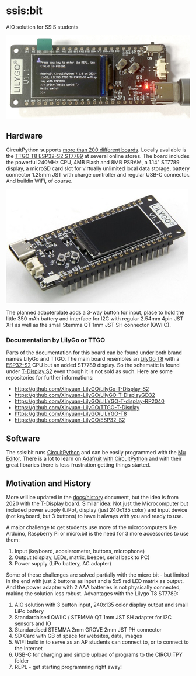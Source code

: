 # ssis:bit
AIO solution for SSIS students

![T8 running CircuitPython](docs/ssis.bit_2022-01-06.jpg)

## Hardware

CircuitPython supports [more than 200 different boards](https://circuitpython.org/downloads). Locally available is the [TTGO T8 ESP32-S2 ST7789](https://circuitpython.org/board/lilygo_ttgo_t8_s2_st7789/) at several online stores. The board includes the powerful 240MHz CPU, 4MB Flash and 8MB PSRAM, a 1.14" ST7789 display, a microSD card slot for virtually unlimited local data storage, battery connector 1.25mm JST with charge controller and regular USB-C connector. And buildin WiFi, of course.

![LILYGO T8](docs/T8.jpg)

The planned adapterplate adds a 3-way button for input, place to hold the little 350 mAh battery and interface for I2C with regular 2.54mm 4pin JST XH as well as the small Stemma QT 1mm JST SH connector (QWIIC).

### Documentation by LilyGo or TTGO

Parts of the documentation for this board can be found under both brand names LilyGo and TTGO. The main board resembles an [LilyGo T8](https://github.com/Xinyuan-LilyGO/LILYGO-T8) with a [ESP32-S2](https://github.com/Xinyuan-LilyGO/ESP32_S2) CPU but an added ST7789 display. So the schematic is found under [T-Display S2](https://github.com/Xinyuan-LilyGO/LilyGo-T-Display-S2) even though it is not sold as such. Here are some repositories for further informations:

- https://github.com/Xinyuan-LilyGO/LilyGo-T-Display-S2
- https://github.com/Xinyuan-LilyGO/LilyGO-T-DisplayGD32
- https://github.com/Xinyuan-LilyGO/LILYGO-T-display-RP2040
- https://github.com/Xinyuan-LilyGO/TTGO-T-Display
- https://github.com/Xinyuan-LilyGO/LILYGO-T8
- https://github.com/Xinyuan-LilyGO/ESP32_S2

## Software

The ssis:bit runs [CircuitPython](https://circuitpython.org/) and can be easily programmed with the [Mu Editor](https://codewith.mu/en/). There is a lot to learn on [Adafruit with CircuitPython]() and with their great libraries there is less frustration getting things started.

## Motivation and History

More will be updated in the [docs/history](docs/history.md) document, but the idea is from 2020 with the [T-Display](https://github.com/kreier/t-display) board. Similar idea: Not just the Microcomputer but included power supply (LiPo), display (just 240x135 color) and input device (not keyboard, but 3 buttons) to have it always with you and ready to use.

A major challenge to get students use more of the microcomputers like Arduino, Raspberry Pi or micro:bit is the need for 3 more accessories to use them:

1. Input (keyboard, accelerometer, buttons, microphone)
2. Output (display, LEDs, matrix, beeper, serial back to PC)
3. Power supply (LiPo battery, AC adapter)

Some of these challenges are solved partially with the micro:bit - but limited in the end with just 2 buttons as input and a 5x5 red LED matrix as output. And the power adapter with 2 AAA batteries is not physically connected, making the solution less robust. Advantages with the Lilygo T8 ST7789:

1. AIO solution with 3 button input, 240x135 color display output and small LiPo battery
2. Standardaised QWIIC / STEMMA QT 1mm JST SH adapter for I2C sensors and IO
3. Standardised STEMMA 2mm GROVE 2mm JST PH connector
4. SD Card with GB of space for websites, data, images
5. WIFI build in to serve as an AP students can connect to, or to connect to the Internet
6. USB-C for charging and simple upload of programs to the CIRCUITPY folder
7. REPL - get starting programming right away!
